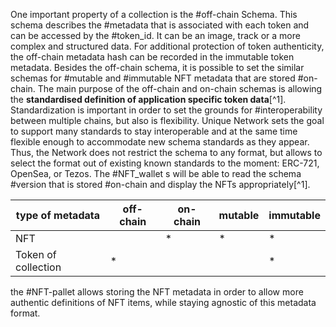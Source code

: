 One important property of a collection is the #off-chain Schema. This schema describes the #metadata that is associated with each token and can be accessed by the #token_id. It can be an image, track or a more complex and structured data. For additional protection of token authenticity, the off-chain metadata hash can be recorded in the immutable token metadata. 
Besides the off-chain schema, it is possible to set the similar schemas for #mutable and #immutable NFT metadata that are stored #on-chain. 
The main purpose of the off-chain and on-chain schemas is allowing the **standardised definition of application specific token data**[^1].
Standardization is important in order to set the grounds for #interoperability between multiple chains, but also is flexibility. Unique Network sets the goal to support many standards to stay interoperable and at the same time flexible enough to accommodate new schema standards as they appear. Thus, the Network does not restrict the schema to any format, but allows to select the format out of existing known standards to the moment: ERC-721, OpenSea, or Tezos. The #NFT_wallet s will be able to read the schema #version that is stored #on-chain and display the NFTs appropriately[^1]. 


|   type of metadata  |  off-chain | on-chain | mutable |immutable|
|---------------------|------------|----------|---------|---------|
|          NFT        |            |     *    |    *    |    *    |
| Token of collection |     *      |          |         |     *   |

the #NFT-pallet allows storing the NFT metadata in order to allow more authentic definitions of NFT items, while staying agnostic of this metadata format.